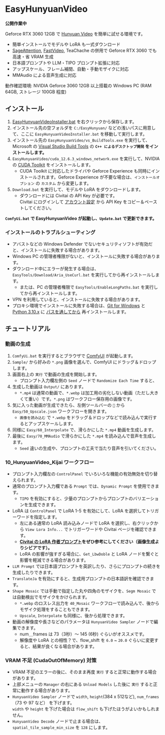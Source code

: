 ﻿# EasyHunyuanVideo

**公開作業中**

Geforce RTX 3060 12GB で [Hunyuan Video](https://aivideo.hunyuan.tencent.com/) を簡単に試せる環境です。

- 簡単インストールでモデルや LoRA も一式ダウンロード
- [SageAttention](https://github.com/thu-ml/SageAttention), [FastVideo](https://github.com/hao-ai-lab/FastVideo), TeaChache の併用で Geforce RTX 3060 でも高速・省 VRAM 生成
- 日本語プロンプトや LLM・TIPO プロンプト拡張に対応
- アップスケール、フレーム補間、自動・手動モザイクに対応
- MMAudio による音声生成に対応

動作確認環境: NVIDIA Geforce 3060 12GB 以上搭載の Windows PC (RAM 64GB, ストレージ 100GB 程度)

## インストール

1. [EasyHunyuanVideoInstaller.bat](https://github.com/Zuntan03/EasyHunyuanVideo/raw/main/EasyHunyuanVideo/EasyHunyuanVideoInstaller.bat?ver=0) を右クリックから保存します。
2. インストール先の空フォルダを `C:/EasyHunyuan/` などの浅いパスに用意して、ここに `EasyHunyuanVideoInstaller.bat` を移動して実行します。
3. インストール先の `EasyHunyuanVideo/vs_BuildTools.exe` を実行して、Microsoft の [Visual Studio Build Tools](https://learn.microsoft.com/ja-jp/visualstudio/install/use-command-line-parameters-to-install-visual-studio) の **`C++ によるデスクトップ開発` をインストールします。**
4. `EasyHunyuanVideo/cuda_12.6.3_windows_network.exe` を実行して、NVIDIA の [CUDA Toolkit](https://developer.nvidia.com/cuda-downloads?target_os=Windows&target_arch=x86_64&target_version=11&target_type=exe_network) をインストールします。
	- CUDA Toolkit に対応したドライバや Geforce Experience も同時にインストールされます。Geforce Experience が不要な場合は、`インストールオプション` の `カスタム` から変更します。
5. `Download.bat` を実行して、モデルや LoRA をダウンロードします。
	- ダウンロードには Civitai の API Key が必要です。  
Civitai にログインして [アカウント設定](ttps://civitai.com/user/account) から API Key をコピー＆ペーストしてください。

**`ComfyUi.bat` で EasyHunyuanVideo が起動し、`Update.bat` で更新できます。**

### インストールのトラブルシューティング

- アバストなどの Windows Defender でないセキュリティソフトが有効だと、インストールに失敗する場合があります。
- Windows PC の管理者権限がないと、インストールに失敗する場合があります。
- ダウンロード中にエラーが発生する場合は、`EasyTools/Download/Aria_UseCurl.bat` を実行してから再インストールします。
	- または、PC の管理者権限で `EasyTools/EnableLongPaths.bat` を実行してから再インストールします。
- VPN を利用していると、インストールに失敗する場合があります。
- プロキシ環境でインストールに失敗する場合は、[Git for Windows](https://gitforwindows.org/) と [Python 3.10.x](https://www.python.org/ftp/python/3.10.6/python-3.10.6-amd64.exe) に [パスを通してから](https://github.com/Zuntan03/SdWebUiTutorial/blob/main/_/doc/SdWebUiInstall/SdWebUiInstall.md#git-for-windows-%E3%81%AE%E3%82%A4%E3%83%B3%E3%82%B9%E3%83%88%E3%83%BC%E3%83%AB) 再インストールします。

## チュートリアル

### 動画の生成

1. `ComfyUi.bat` を実行するとブラウザで [ComfyUI](https://www.comfy.org/) が起動します。
2. `Sample/` から好みの `*.png` 画像を選んで、ComfyUI にドラッグ＆ドロップします。
3. 画面右上の `実行` で動画の生成を開始します。
	- プロンプト入力欄左側の `Seed` ノードで `Randomize Each Time` すると、
4. 生成した動画は `Output/` にあります。
	- `*.mp4` は通常の動画で、`*.webp` は加工用の劣化しない動画（ただし大きくて重い）です。`*.png` はワークフロー保存用の画像です。
5. 気に入った動画が生成できたら、左側ツールバーの `📂` から `Easy/50_Upscale.json` ワークフローを開きます。
	- `画像を読み込む` で `*.webp` をドラッグ＆ドロップなどで読み込んで実行するとアップスケールします。
6. 同様に `Easy/60_Interpolate` で、滑らかにした `*.mp4` 動画を生成します。
7. 最後に `Easy/70_MMAudio` で滑らかにした `*.mp4` を読み込んで音声を生成します。
	- `Seed` 違いの生成や、プロンプトの工夫で当たり音声を引いてください。

### 10_HunyuanVideo_Kijai ワークフロー

- プロンプト入力欄左の `ControlPanel` でいろいろな機能の有効無効を切り替えられます。
- 通常のプロンプト入力欄である `Prompt` では、`Dynamic Prompt` を使用できます。
	- `TIPO` を有効にすると、少量のプロンプトからプロンプトのバリエーションを生成できます。
- LoRA は `ControlPanel` で LoRA 1-5 を有効にして、LoRA を選択してトリガーワードを指定します。
	- 左にある通常の LoRA 読み込みノードで LoRA を選択し、右クリックから `View Lora Info...` でトリガーワードや Civitai ページを確認できます。
	- **[Civitai の LoRA 作者プロンプト](https://civitai.com/search/models?baseModel=Hunyuan%20Video&sortBy=models_v9%3AcreatedAt%3Adesc)をぜひ参考にしてください（画像生成よりシビアです）。**
	- LoRA の影響が強すぎる場合に、`Get_LbwDoble` と LoRA ノードを繋ぐと影響を軽減できる場合があります。
- `LLM Prompt` では日本語プロンプトを英訳したり、さらにプロンプトの続きを生成したりできます。
- `TranslateJa` を有効にすると、生成用プロンプトの日本語訳を確認できます。
- `Shape Mosaic` では手動で指定した丸や四角のモザイクを、`Segm Mosaic` では自動検出でモザイクをかけられます。
	- `*.webp` のロスレス出力を `40_Mosaic` ワークフローで読み込んで、後からモザイク処理をすることもできます。
	- `Upscale`, `Interpolate` も同様に、後から処理できます。
- 動画の解像度や長さなどのパラメータは `HunyuanVideo Sampler` ノードで編集できます。
	- num＿frames は 73（3秒）～ 145 (6秒) ぐらいがオススメです。
	- 解像度や LoRA との相性？で、flow_shift を `6.0` ~ `20.0` ぐらいに変更すると、結果が良くなる場合があります。

### VRAM 不足 (CudaOutOfMemory) 対策

- VRAM 不足のエラーの後に、そのまま再度 `実行` すると正常に動作する場合があります。
- 上部メニューの `Manager` の右にある `Unload Models` した後に `実行` すると正常に動作する場合があります。
- `HunyuanVideo Sampler` ノードで `width`, `height`(384 x 512など), `num_frames`（73 や 97 など） を下げます。  
	`width` や `height` を下げた場合は `flow_shift` も下げたほうがよいかもしれません。
- `HunyuanVideo Decode` ノードで止まる場合は、`spatial_tile_sample_min_size` を `128` にします。
